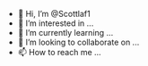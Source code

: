 - 👋 Hi, I’m @Scottlaf1
- 👀 I’m interested in ...
- 🌱 I’m currently learning ...
- 💞️ I’m looking to collaborate on ...
- 📫 How to reach me ...

<!---
Scottlaf1/Scottlaf1 is a ✨ special ✨ repository because its `README.md` (this file) appearance on your GitHub profile.
You can click the Preview link to take a look at your changes.
--->
